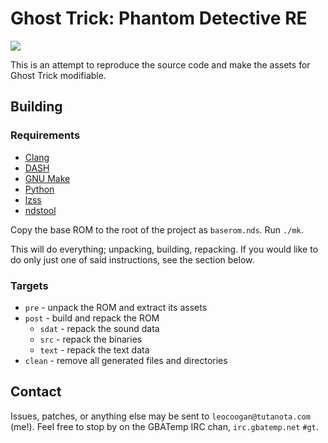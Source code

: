 # Ghost Trick: Phantom Detective RE
<a href="https://kiwiirc.com/client/irc.gbatemp.net/?nick=user%7C?#gt" alt="GBATemp #gt"><img src="https://img.shields.io/badge/irc.GBATemp.net-%23gt-brightgreen.svg"></a>

This is an attempt to reproduce the source code and make the assets for Ghost
Trick modifiable.

## Building
### Requirements
* [Clang](https://clang.llvm.org)
* [DASH](http://gondor.apana.org.au/~herbert/dash)
* [GNU Make](https://www.gnu.org/software/make)
* [Python](https://www.python.org)
* [lzss](https://github.com/fmlatghor/lzss)
* [ndstool](https://github.com/devkitPro/ndstool)

Copy the base ROM to the root of the project as `baserom.nds`.
Run `./mk`.

This will do everything; unpacking, building, repacking. If you would like to
do only just one of said instructions, see the section below.

### Targets
* `pre` - unpack the ROM and extract its assets
* `post` - build and repack the ROM
	* `sdat` - repack the sound data
	* `src` - repack the binaries
	* `text` - repack the text data
* `clean` - remove all generated files and directories

## Contact
Issues, patches, or anything else may be sent to `leocoogan@tutanota.com` (me!).
Feel free to stop by on the GBATemp IRC chan, `irc.gbatemp.net` `#gt`.
